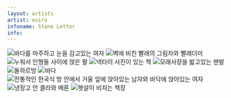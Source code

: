 ```yaml
---
layout: artists
artist: euiro
infoname: Stone Letter
info:
---
```

<article class="work">
<img src="/assets/images/artists/euiro/stoneletter/1.jpg" alt="바다를 마주하고 눈을 감고있는 여자">
<img src="/assets/images/artists/euiro/stoneletter/2.jpg" alt="벽에 비친 빨래의 그림자와 빨래더미">
<img src="/assets/images/artists/euiro/stoneletter/3.jpg" alt="누워서 인형들 사이에 얹은 팔">
<img src="/assets/images/artists/euiro/stoneletter/4.jpg" loading="lazy" alt="넥타이 사진이 있는 책">
<img src="/assets/images/artists/euiro/stoneletter/5.jpg" loading="lazy" alt="모래사장을 밟고있는 맨발">
<img src="/assets/images/artists/euiro/stoneletter/6.jpg" loading="lazy" alt="돌하르방">
<img src="/assets/images/artists/euiro/stoneletter/7.jpg" loading="lazy" alt="바다">
<img src="/assets/images/artists/euiro/stoneletter/8.jpg" loading="lazy" alt="전통적인 한국식 방 안에서 거울 앞에 앉아있는 남자와 바닥에 앉아있는 여자">
<img src="/assets/images/artists/euiro/stoneletter/9.jpg" loading="lazy" alt="냉장고 안 콜라와 메론">
<img src="/assets/images/artists/euiro/stoneletter/10.jpg" loading="lazy" alt="햇살이 비치는 책장">
</article>